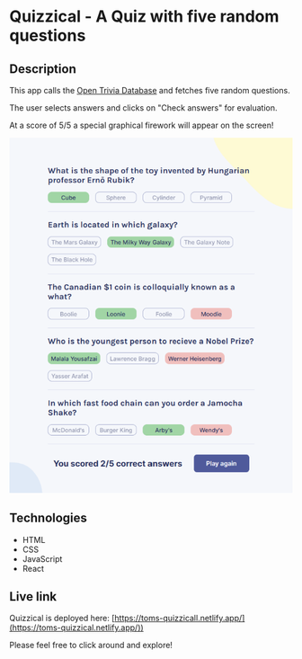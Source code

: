 # Quizzical - A Quiz with five random questions

## Description
This app calls the [Open Trivia Database](https://opentdb.com/) and fetches five random questions.

The user selects answers and clicks on "Check answers" for evaluation.

At a score of 5/5 a special graphical firework will appear on the screen!

![Screen shot of Quizzical app](./quizzical.png)

## Technologies
- HTML
- CSS
- JavaScript
- React

## Live link
Quizzical is deployed here:
[https://toms-quizzicall.netlify.app/](https://toms-quizzical.netlify.app/))

Please feel free to click around and explore!
